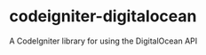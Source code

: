 codeigniter-digitalocean
========================

A CodeIgniter library for using the DigitalOcean API
